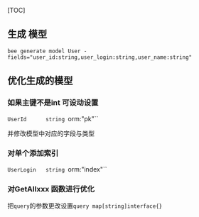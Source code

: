 [TOC]
 
## 生成 模型
`bee generate model User -fields="user_id:string,user_login:string,user_name:string"`

## 优化生成的模型

### 如果主键不是int 可设动设置
`UserId      string `orm:"pk"`` 

并修改模型中对应的字段与类型
###  对单个添加索引
`UserLogin   string `orm:"index"``
### 对GetAllxxx 函数进行优化
把`query`的参数更改设置`query map[string]interface{}`
